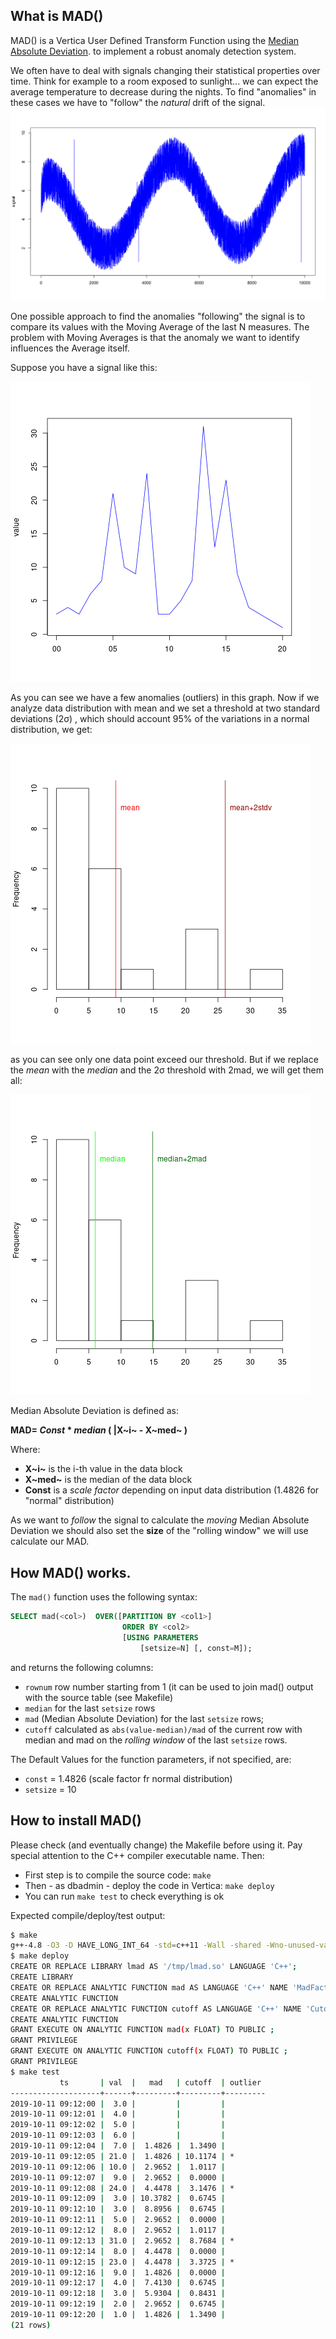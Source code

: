 ﻿## What is MAD()
MAD() is a Vertica User Defined Transform Function using the [Median Absolute Deviation](https://en.wikipedia.org/wiki/Median_absolute_deviation). to implement a robust anomaly detection system.

We often have to deal with signals changing their statistical properties over time. Think for example to a room exposed to sunlight... we can expect the average temperature to decrease during the nights. To find "anomalies" in these cases we have to "follow" the *natural* drift of the signal.
![graph with outliers](images/outliers.png)

One possible approach to find the anomalies "following" the signal is to compare its values with the Moving Average of the last N measures. The problem with Moving Averages is that the anomaly we want to identify influences the Average itself.

Suppose you have a signal like this:

![sample signal](images/graph.png)

As you can see we have a few anomalies (outliers) in this graph. Now if we analyze data distribution with mean and we set a threshold at two standard deviations (2&sigma;) , which should account 95% of the variations in a normal distribution, we get:

![mean and 2sigma](images/mean.png)

as you can see  only one data point exceed our threshold. But if we replace the *mean* with the *median* and the 2&sigma;  threshold with 2mad, we will get them all:

![median and 2mad](images/mad.png)

Median Absolute Deviation is defined as:

**MAD= *Const* * *median* ( |X~i~ - X~med~ )**

Where:
- **X~i~** is the i-th value in the data block
- **X~med~** is the median of the data block
- **Const** is a *scale factor* depending on input data distribution (1.4826 for "normal" distribution)

As we want to *follow* the signal to calculate the *moving* Median Absolute Deviation we should also set the **size** of the "rolling  window" we will use calculate our MAD. 

## How MAD() works.
The ```mad()``` function uses the following syntax:
```sql
SELECT mad(<col>)  OVER([PARTITION BY <col1>] 
                         ORDER BY <col2> 
                         [USING PARAMETERS
                             [setsize=N] [, const=M]);                            
```
and returns the following columns:
- ```rownum``` row number starting from 1 (it can be used to join mad() output with the source table (see Makefile)
- ```median```  for the last ```setsize``` rows
- ```mad``` (Median Absolute Deviation)  for the last ```setsize``` rows;
- ```cutoff``` calculated as  ```abs(value-median)/mad``` of the current row with median and mad on the *rolling window* of the last ```setsize``` rows.

The Default Values for the function parameters, if not specified, are:
- ```const``` = 1.4826 (scale factor fr normal distribution)
-  ```setsize``` = 10

## How to install MAD()
Please check (and eventually change) the Makefile before using it. Pay special attention to the C++ compiler executable name. Then:

- First step is to compile the source code: ```make```
- Then - as dbadmin - deploy the code in Vertica: ```make deploy```
- You can run ```make test``` to check everything is ok


Expected compile/deploy/test output:
```bash
$ make
g++-4.8 -O3 -D HAVE_LONG_INT_64 -std=c++11 -Wall -shared -Wno-unused-value -fPIC -I /opt/vertica/sdk/include -o /tmp/lmad.so lmad.cpp /opt/vertica/sdk/include/Vertica.cpp
$ make deploy
CREATE OR REPLACE LIBRARY lmad AS '/tmp/lmad.so' LANGUAGE 'C++';
CREATE LIBRARY
CREATE OR REPLACE ANALYTIC FUNCTION mad AS LANGUAGE 'C++' NAME 'MadFactory' LIBRARY lmad ;
CREATE ANALYTIC FUNCTION
CREATE OR REPLACE ANALYTIC FUNCTION cutoff AS LANGUAGE 'C++' NAME 'CutoffFactory' LIBRARY lmad ;
CREATE ANALYTIC FUNCTION
GRANT EXECUTE ON ANALYTIC FUNCTION mad(x FLOAT) TO PUBLIC ;
GRANT PRIVILEGE
GRANT EXECUTE ON ANALYTIC FUNCTION cutoff(x FLOAT) TO PUBLIC ;
GRANT PRIVILEGE
$ make test
           ts       | val  |   mad   | cutoff  | outlier
--------------------+------+---------+---------+---------
2019-10-11 09:12:00 |  3.0 |         |         |
2019-10-11 09:12:01 |  4.0 |         |         |
2019-10-11 09:12:02 |  5.0 |         |         |
2019-10-11 09:12:03 |  6.0 |         |         |
2019-10-11 09:12:04 |  7.0 |  1.4826 |  1.3490 |  
2019-10-11 09:12:05 | 21.0 |  1.4826 | 10.1174 | *
2019-10-11 09:12:06 | 10.0 |  2.9652 |  1.0117 |  
2019-10-11 09:12:07 |  9.0 |  2.9652 |  0.0000 |  
2019-10-11 09:12:08 | 24.0 |  4.4478 |  3.1476 | *
2019-10-11 09:12:09 |  3.0 | 10.3782 |  0.6745 |  
2019-10-11 09:12:10 |  3.0 |  8.8956 |  0.6745 |  
2019-10-11 09:12:11 |  5.0 |  2.9652 |  0.0000 |  
2019-10-11 09:12:12 |  8.0 |  2.9652 |  1.0117 |  
2019-10-11 09:12:13 | 31.0 |  2.9652 |  8.7684 | *
2019-10-11 09:12:14 |  8.0 |  4.4478 |  0.0000 |  
2019-10-11 09:12:15 | 23.0 |  4.4478 |  3.3725 | *
2019-10-11 09:12:16 |  9.0 |  1.4826 |  0.0000 |  
2019-10-11 09:12:17 |  4.0 |  7.4130 |  0.6745 |  
2019-10-11 09:12:18 |  3.0 |  5.9304 |  0.8431 |  
2019-10-11 09:12:19 |  2.0 |  2.9652 |  0.6745 |  
2019-10-11 09:12:20 |  1.0 |  1.4826 |  1.3490 |  
(21 rows)
```
